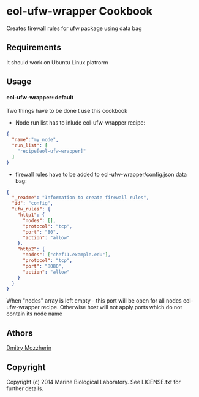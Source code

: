 eol-ufw-wrapper Cookbook
========================
Creates firewall rules for ufw package using data bag

Requirements
------------
It should work on Ubuntu Linux platrorm

Usage
-----
#### eol-ufw-wrapper::default

Two things have to be done t use this cookbook

- Node run list has to inlude eol-ufw-wrapper recipe:

```json
{
  "name":"my_node",
  "run_list": [
    "recipe[eol-ufw-wrapper]"
  ]
}
```
- firewall rules have to be added to eol-ufw-wrapper/config.json data bag:


```json
{
  "_readme": "Information to create firewall rules",
  "id": "config",
  "ufw_rules": {
    "http1": {
      "nodes": [],
      "protocol": "tcp",
      "port": "80",
      "action": "allow"
    },
    "http2": {
      "nodes": ["chef11.example.edu"],
      "protocol": "tcp",
      "port": "8080",
      "action": "allow"
    }
  }
}
```

When "nodes" array is left empty - this port will be open for all nodes
eol-ufw-wrapper recipe. Otherwise host will not apply ports
which do not contain its node name

Athors
-------------------

[Dmitry Mozzherin][1]

Copyright
---------

Copyright (c) 2014 Marine Biological Laboratory. See LICENSE.txt for
further details.

[1]: https://github.com/dimus

